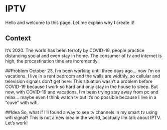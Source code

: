 # IPTV
Hello and welcome to this page. Let me explain why I create it!

## Context
It’s 2020. The world has been terrofy by COVID-19, people practice distancing social and even stay in home. The consumer of tv and internet is high, the procastination time are incremently.

##Problem
October 23, I’m been working until three days ago… now I’m on vacations. I live in a rent bedroom and the walls are widthly, so cellular and television signals don’t get here. This situation wasn’t a problem before COVID-19 because I work so hard and only stay in the house to sleep. But now, with COVID-19 and vacations, I’m been trying stay away from pc and relax… maybe even I think watch tv but it’s no possible because I live in a “cuve” with wifi.

##Idea
So, what if I’ll found a way to see tv channels in my smart tv using wifi signal? This is not a new idea in the world, acctualy I’m talk about IPTV. Let’s work!
